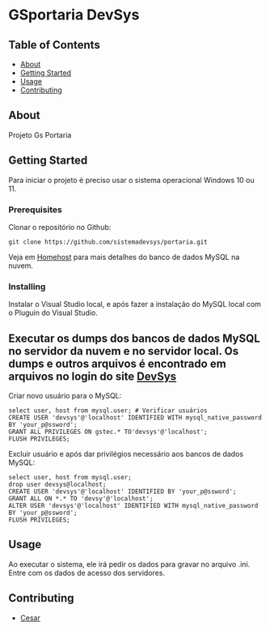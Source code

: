 # GSportaria DevSys

## Table of Contents

- [About](#about)
- [Getting Started](#getting_started)
- [Usage](#usage)
- [Contributing](#CONTRIBUTING)

## About <a name = "about"></a>

Projeto Gs Portaria

## Getting Started <a name = "getting_started"></a>


Para iniciar o projeto é preciso usar o sistema operacional Windows 10 ou 11.

### Prerequisites

Clonar o repositório no Github:

```
git clone https://github.com/sistemadevsys/portaria.git
```

Veja em [Homehost](https://homehost.com.br) para mais detalhes do banco de dados MySQL na nuvem.

### Installing

Instalar o Visual Studio local, e após fazer a instalação do MySQL local com o Pluguin do Visual Studio.

Executar os dumps dos bancos de dados MySQL no servidor da nuvem e no servidor local.
Os dumps e outros arquivos é encontrado em arquivos no login do site [DevSys](https://devsys.com.br)
 ----- 
Criar novo usuário para o MySQL:
```
select user, host from mysql.user; # Verificar usuários
CREATE USER 'devsys'@'localhost' IDENTIFIED WITH mysql_native_password BY 'your_p@ssword';
GRANT ALL PRIVILEGES ON gstec.* TO'devsys'@'localhost';
FLUSH PRIVILEGES;
```
Excluir usuário e após dar privilégios necessário aos bancos de dados MySQL:
```
select user, host from mysql.user;
drop user devsys@localhost;
CREATE USER 'devsys'@'localhost' IDENTIFIED BY 'your_p@ssword';
GRANT ALL ON *.* TO 'devsy'@'localhost';
ALTER USER 'devsys'@'localhost' IDENTIFIED WITH mysql_native_password BY 'your_p@ssword';
FLUSH PRIVILEGES;
```

## Usage <a name = "usage"></a>

Ao executar o sistema, ele irá pedir os dados para gravar no arquivo .ini. Entre com os dados de acesso dos servidores.

## Contributing <a name = "CONTRIBUTING"></a>
- [Cesar](https://CesarAugusto88.github.io)